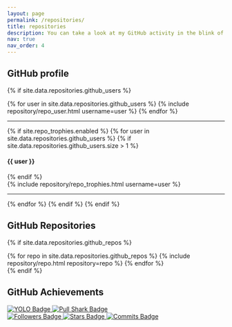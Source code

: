 ```yaml
---
layout: page
permalink: /repositories/
title: repositories
description: You can take a look at my GitHub activity in the blink of an eye.
nav: true
nav_order: 4
---
```


## GitHub profile

{% if site.data.repositories.github_users %}
<div class="repositories d-flex flex-wrap flex-md-row flex-column justify-content-between align-items-center">
  {% for user in site.data.repositories.github_users %}
    {% include repository/repo_user.html username=user %}
  {% endfor %}
</div>

---

{% if site.repo_trophies.enabled %}
{% for user in site.data.repositories.github_users %}
  {% if site.data.repositories.github_users.size > 1 %}
  <h4>{{ user }}</h4>
  {% endif %}
  <div class="repositories d-flex flex-wrap flex-md-row flex-column justify-content-between align-items-center">
  {% include repository/repo_trophies.html username=user %}
  </div>

  ---

{% endfor %}
{% endif %}
{% endif %}

## GitHub Repositories

{% if site.data.repositories.github_repos %}
<div class="repositories d-flex flex-wrap flex-md-row flex-column justify-content-between align-items-center">
  {% for repo in site.data.repositories.github_repos %}
    {% include repository/repo.html repository=repo %}
  {% endfor %}
</div>
{% endif %}

## GitHub Achievements

<div>
  <a href="https://github.com/amindarijani">
    <img src="https://img.shields.io/badge/YOLO-3CAE1D?logo=github&logoColor=white" alt="YOLO Badge">
    <img src="https://img.shields.io/badge/Pull%20Shark-2EA9A1?logo=github&logoColor=white" alt="Pull Shark Badge">
    <!-- Add more badges with similar structure -->
  </a>
</div>


<div>
  <a href="https://github.com/amindarijani">
    <img src="https://img.shields.io/github/followers/amindarijani?label=Followers&style=social" alt="Followers Badge">
    <img src="https://img.shields.io/github/stars/amindarijani?label=Stars&style=social" alt="Stars Badge">
    <img src="https://img.shields.io/github/commits-since/amindarijani/latest/main?label=Commits&logo=github" alt="Commits Badge">
    <!-- Add more badges with similar structure -->
  </a>
</div>

